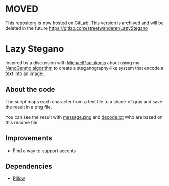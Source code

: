 MOVED
====
This repository is now hosted on GitLab. This version is archived and will be deleted in the future
https://gitlab.com/streetwanderer/LazyStegano

Lazy Stegano
==============
Inspired by a discussion with [MichaelPaulukonis](https://github.com/MichaelPaulukonis) about using my [NanoGenmo algorithm](https://github.com/StreetWanderer/NaNoGenMo_2014) to create a steganography-like system that encode a text into an image.

About the code
---
The script maps each character from a text file to a shade of gray and save the result in a png file.

You can see the result with [message.png](https://github.com/StreetWanderer/LazyStegano/blob/master/message.png) and [decode.txt](https://github.com/StreetWanderer/LazyStegano/blob/master/decode.txt) who are based on this readme file.  


Improvements
----
* Find a way to support accents


Dependencies
---
* [Pillow](https://pillow.readthedocs.org/)
